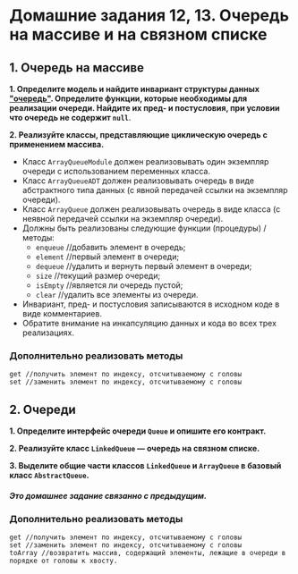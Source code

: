 # Домашние задания 12, 13. Очередь на массиве и на связном списке

## 1. Очередь на массиве

  **1. Определите модель и найдите инвариант структуры данных ["очередь"](https://ru.wikipedia.org/wiki/%D0%9E%D1%87%D0%B5%D1%80%D0%B5%D0%B4%D1%8C_(%D0%BF%D1%80%D0%BE%D0%B3%D1%80%D0%B0%D0%BC%D0%BC%D0%B8%D1%80%D0%BE%D0%B2%D0%B0%D0%BD%D0%B8%D0%B5)).      Определите функции, которые необходимы для реализации очереди. Найдите их пред- и постусловия, при условии что очередь не содержит `null`**.
  
  **2. Реализуйте классы, представляющие циклическую очередь с применением массива.**

- Класс `ArrayQueueModule` должен реализовывать один экземпляр очереди с использованием переменных класса.
- Класс `ArrayQueueADT` должен реализовывать очередь в виде абстрактного типа данных (с явной передачей ссылки на экземпляр очереди).
- Класс `ArrayQueue` должен реализовывать очередь в виде класса (с неявной передачей ссылки на экземпляр очереди).
- Должны быть реализованы следующие функции (процедуры) / методы:  
  - `enqueue` //добавить элемент в очередь;
  - `element` //первый элемент в очереди;
  - `dequeue` //удалить и вернуть первый элемент в очереди;
  - `size` //текущий размер очереди;
  - `isEmpty` //является ли очередь пустой;
  - `clear` //удалить все элементы из очереди.
- Инвариант, пред- и постусловия записываются в исходном коде в виде комментариев.
- Обратите внимание на инкапсуляцию данных и кода во всех трех реализациях.
  
### Дополнительно реализовать методы

    get //получить элемент по индексу, отсчитываемому с головы
    set //заменить элемент по индексу, отсчитываемому с головы

## 2. Очереди

 **1. Определите интерфейс очереди `Queue` и опишите его контракт.**

 **2. Реализуйте класс `LinkedQueue` — очередь на связном списке.**

 **3. Выделите общие части классов `LinkedQueue` и `ArrayQueue` в базовый класс `AbstractQueue`.**

#### *Это домашнее задание связанно с предыдущим.*

### Дополнительно реализовать методы

    get //получить элемент по индексу, отсчитываемому с головы
    set //заменить элемент по индексу, отсчитываемому с головы
    toArray //возвратить массив, содержащий элементы, лежащие в очереди в порядке от головы к хвосту.
